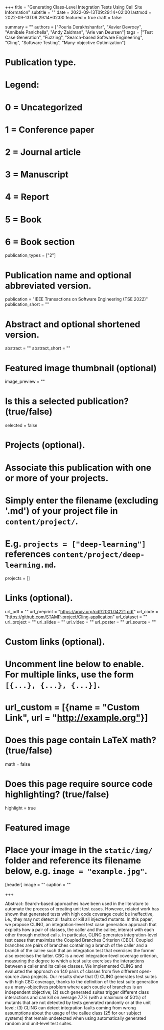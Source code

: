 +++
title = "Generating Class-Level Integration Tests Using Call Site Information"
subtitle = ""
date = 2022-09-13T09:29:14+02:00
lastmod = 2022-09-13T09:29:14+02:00
featured = true
draft = false

summary = ""
authors = ["Pouria Derakhshanfar", "Xavier Devroey", "Annibale Panichella",  "Andy Zaidman", "Arie van Deursen"]
tags = ["Test Case Generation", "Fuzzing", "Search-based Software Engineering", "Cling", "Software Testing", "Many-objective Optimization"]

# Publication type.
# Legend:
# 0 = Uncategorized
# 1 = Conference paper
# 2 = Journal article
# 3 = Manuscript
# 4 = Report
# 5 = Book
# 6 = Book section
publication_types = ["2"]

# Publication name and optional abbreviated version.
publication = "IEEE Transactions on Software Engineering (TSE 2022)"
publication_short = ""

# Abstract and optional shortened version.
abstract = ""
abstract_short = ""

# Featured image thumbnail (optional)
image_preview = ""

# Is this a selected publication? (true/false)
selected = false


# Projects (optional).
#   Associate this publication with one or more of your projects.
#   Simply enter the filename (excluding '.md') of your project file in `content/project/`.
#   E.g. `projects = ["deep-learning"]` references `content/project/deep-learning.md`.
projects = []

# Links (optional).
url_pdf = ""
url_preprint = "https://arxiv.org/pdf/2001.04221.pdf"
url_code = "https://github.com/STAMP-project/Cling-application"
url_dataset = ""
url_project = ""
url_slides = ""
url_video = ""
url_poster = ""
url_source = ""

# Custom links (optional).
#   Uncomment line below to enable. For multiple links, use the form `[{...}, {...}, {...}]`.
# url_custom = [{name = "Custom Link", url = "http://example.org"}]

# Does this page contain LaTeX math? (true/false)
math = false

# Does this page require source code highlighting? (true/false)
highlight = true

# Featured image
# Place your image in the `static/img/` folder and reference its filename below, e.g. `image = "example.jpg"`.
[header]
image = ""
caption = ""

+++

Abstract: Search-based approaches have been used in the literature to automate the process of creating unit test cases. However, related work has shown that generated tests with high code coverage could be ineffective, i.e., they may not detect all faults or kill all injected mutants. In this paper, we propose CLING, an integration-level test case generation approach that exploits how a pair of classes, the caller and the callee, interact with each other through method calls. In particular, CLING generates integration-level test cases that maximize the Coupled Branches Criterion (CBC). Coupled branches are pairs of branches containing a branch of the caller and a branch of the callee such that an integration test that exercises the former also exercises the latter. CBC is a novel integration-level coverage criterion, measuring the degree to which a test suite exercises the interactions between a caller and its callee classes. We implemented CLING and evaluated the approach on 140 pairs of classes from five different open-source Java projects. Our results show that (1) CLING generates test suites with high CBC coverage, thanks to the definition of the test suite generation as a many-objectives problem where each couple of branches is an independent objective; (2) such generated suites trigger different class interactions and can kill on average 7.7% (with a maximum of 50%) of mutants that are not detected by tests generated randomly or at the unit level; (3) CLING can detect integration faults coming from wrong assumptions about the usage of the callee class (25 for our subject systems) that remain undetected when using automatically generated random and unit-level test suites.